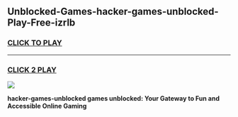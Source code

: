 
## Unblocked-Games-hacker-games-unblocked-Play-Free-izrlb
<h3>
<a href="https://premium76.site?title=hacker-games-unblocked&ref=23A">CLICK TO PLAY</a></h3>
<hr>

<h3>
<a href="https://premium76.site?title=hacker-games-unblocked&ref=23A">CLICK 2 PLAY</a>
  
</h3>

<a href="https://premium76.site?title=hacker-games-unblocked&ref=23A"><img src="https://clearcache.store/games.png"></a>


**hacker-games-unblocked games unblocked: Your Gateway to Fun and Accessible Online Gaming**
